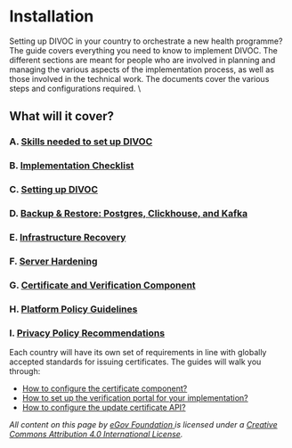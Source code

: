 # Installation

Setting up DIVOC in your country to orchestrate a new health programme? The guide covers everything you need to know to implement DIVOC. The different sections are meant for people who are involved in planning and managing the various aspects of the implementation process, as well as those involved in the technical work. The documents cover the various steps and configurations required. \


## What will it cover?

### A. [Skills needed to set up DIVOC](skills-needed-to-set-up-divoc.md)

### B. [Implementation Checklist](implementation-checklist.md)

### C. [Setting up DIVOC](setting-up-divoc/)

### D. [Backup & Restore: Postgres, Clickhouse, and Kafka](setting-up-divoc/backup-and-restore-postgres-clickhouse-kafka-and-redis.md)

### E. [Infrastructure Recovery](setting-up-divoc/infrastructure-recovery.md)

### F. [Server Hardening](setting-up-divoc/server-hardening.md)

### G. [Certificate and Verification Component](../configuration/configuring-the-certification-and-verification-component/)&#x20;

### H. [Platform Policy Guidelines](../community/about-project-team/platform-policy-guidelines.md)

### I. [Privacy Policy Recommendations](../community/about-project-team/privacy-policy-recommendations.md)

Each country will have its own set of requirements in line with globally accepted standards for issuing certificates. The guides will walk you through:

* [How to configure the certificate component?](../configuration/configuring-the-certification-and-verification-component/configuring-certificates/)&#x20;
* [How to set up the verification portal for your implementation?](../configuration/configuring-the-certification-and-verification-component/how-to-set-up-the-verification-portal-for-implementation.md)
* [How to configure the update certificate API?](../configuration/configuring-the-certification-and-verification-component/how-to-configure-the-update-certificate-api.md)

&#x20;&#x20;

_All content on this page by_ [_eGov Foundation_ ](https://egov.org.in/)_is licensed under a_ [_Creative Commons Attribution 4.0 International License_](http://creativecommons.org/licenses/by/4.0/)_._
